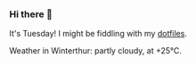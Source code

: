 ### Hi there :wave:

It's Tuesday! I might be fiddling with my [dotfiles](https://github.com/bewuethr/dotfiles).

Weather in Winterthur: partly cloudy, at +25°C.
